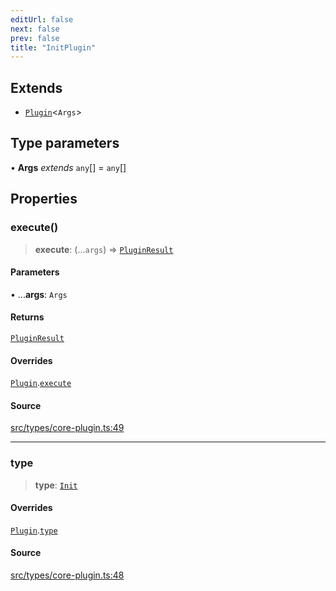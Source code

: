 ```yaml
---
editUrl: false
next: false
prev: false
title: "InitPlugin"
---
```


## Extends

- [`Plugin`](/v4/api/interfaces/plugin/)\<`Args`\>

## Type parameters

• **Args** *extends* `any`[] = `any`[]

## Properties

### execute()

> **execute**: (...`args`) => [`PluginResult`](/v4/api/type-aliases/pluginresult/)

#### Parameters

• ...**args**: `Args`

#### Returns

[`PluginResult`](/v4/api/type-aliases/pluginresult/)

#### Overrides

[`Plugin`](/v4/api/interfaces/plugin/).[`execute`](/v4/api/interfaces/plugin/#execute)

#### Source

[src/types/core-plugin.ts:49](https://github.com/sern-handler/handler/blob/3f703c17b88b6add7de919772e7b2a7faffd3910/src/types/core-plugin.ts#L49)

***

### type

> **type**: [`Init`](/v4/api/enumerations/plugintype/#init)

#### Overrides

[`Plugin`](/v4/api/interfaces/plugin/).[`type`](/v4/api/interfaces/plugin/#type)

#### Source

[src/types/core-plugin.ts:48](https://github.com/sern-handler/handler/blob/3f703c17b88b6add7de919772e7b2a7faffd3910/src/types/core-plugin.ts#L48)
